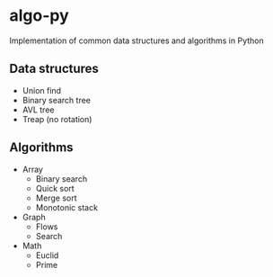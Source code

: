 # algo-py

Implementation of common data structures and algorithms in Python

## Data structures

- Union find
- Binary search tree
- AVL tree
- Treap (no rotation)

## Algorithms

- Array
  - Binary search
  - Quick sort
  - Merge sort
  - Monotonic stack
- Graph
  - Flows
  - Search
- Math
  - Euclid
  - Prime
